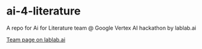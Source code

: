 # ai-4-literature
A repo for Ai for Literature team @ Google Vertex AI hackathon by lablab.ai 

[Team page on lablab.ai](https://lablab.ai/event/google-vertex-ai-hackathon/ai-for-literature)
